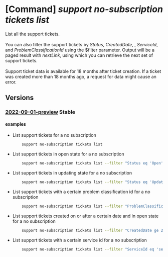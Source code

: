 # [Command] _support no-subscription tickets list_

List all the support tickets. <br/><br/>You can also filter the support tickets by <i>Status</i>, <i>CreatedDate</i>, , <i>ServiceId</i>, and <i>ProblemClassificationId</i> using the $filter parameter. Output will be a paged result with <i>nextLink</i>, using which you can retrieve the next set of support tickets. <br/><br/>Support ticket data is available for 18 months after ticket creation. If a ticket was created more than 18 months ago, a request for data might cause an error.

## Versions

### [2022-09-01-preview](/Resources/mgmt-plane/L3Byb3ZpZGVycy9taWNyb3NvZnQuc3VwcG9ydC9zdXBwb3J0dGlja2V0cw==/2022-09-01-preview.xml) **Stable**

<!-- mgmt-plane /providers/microsoft.support/supporttickets 2022-09-01-preview -->

#### examples

- List support tickets for a no subscription
    ```bash
        support no-subscription tickets list
    ```

- List support tickets in open state for a no subscription
    ```bash
        support no-subscription tickets list --filter "Status eq 'Open'"
    ```

- List support tickets in updating state for a no subscription
    ```bash
        support no-subscription tickets list --filter "Status eq 'Updating'"
    ```

- List support tickets with a certain problem classification id for a no subscription
    ```bash
        support no-subscription tickets list --filter "ProblemClassificationId eq 'problem_classification_guid'"
    ```

- List support tickets created on or after a certain date and in open state for a no subscription
    ```bash
        support no-subscription tickets list --filter "CreatedDate ge 2024-01-01T22:08:51Z and Status eq 'Open'"
    ```

- List support tickets with a certain service id for a no subscription
    ```bash
        support no-subscription tickets list --filter "ServiceId eq 'service_guid'"
    ```
